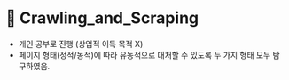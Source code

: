 # 📌 Crawling_and_Scraping
* 개인 공부로 진행 (상업적 이득 목적 X)
* 페이지 형태(정적/동적)에 따라 유동적으로 대처할 수 있도록 두 가지 형태 모두 탐구하였음.
